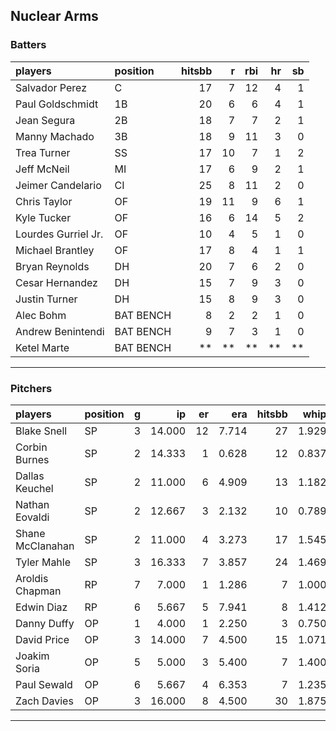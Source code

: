 ## Nuclear Arms

### Batters

 
|players             |position  | hitsbb|  r| rbi| hr| sb| 
|:-------------------|:---------|------:|--:|---:|--:|--:| 
|Salvador Perez      |C         |     17|  7|  12|  4|  1| 
|Paul Goldschmidt    |1B        |     20|  6|   6|  4|  1| 
|Jean Segura         |2B        |     18|  7|   7|  2|  1| 
|Manny Machado       |3B        |     18|  9|  11|  3|  0| 
|Trea Turner         |SS        |     17| 10|   7|  1|  2| 
|Jeff McNeil         |MI        |     17|  6|   9|  2|  1| 
|Jeimer Candelario   |CI        |     25|  8|  11|  2|  0| 
|Chris Taylor        |OF        |     19| 11|   9|  6|  1| 
|Kyle Tucker         |OF        |     16|  6|  14|  5|  2| 
|Lourdes Gurriel Jr. |OF        |     10|  4|   5|  1|  0| 
|Michael Brantley    |OF        |     17|  8|   4|  1|  1| 
|Bryan Reynolds      |DH        |     20|  7|   6|  2|  0| 
|Cesar Hernandez     |DH        |     15|  7|   9|  3|  0| 
|Justin Turner       |DH        |     15|  8|   9|  3|  0| 
|Alec Bohm           |BAT BENCH |      8|  2|   2|  1|  0| 
|Andrew Benintendi   |BAT BENCH |      9|  7|   3|  1|  0| 
|Ketel Marte         |BAT BENCH |     **| **|  **| **| **| 


* * *

### Pitchers

 
|players          |position |  g|     ip| er|   era| hitsbb|  whip| so|  w| sv| 
|:----------------|:--------|--:|------:|--:|-----:|------:|-----:|--:|--:|--:| 
|Blake Snell      |SP       |  3| 14.000| 12| 7.714|     27| 1.929| 12|  1|  0| 
|Corbin Burnes    |SP       |  2| 14.333|  1| 0.628|     12| 0.837| 18|  2|  0| 
|Dallas Keuchel   |SP       |  2| 11.000|  6| 4.909|     13| 1.182|  9|  0|  0| 
|Nathan Eovaldi   |SP       |  2| 12.667|  3| 2.132|     10| 0.789| 15|  0|  0| 
|Shane McClanahan |SP       |  2| 11.000|  4| 3.273|     17| 1.545| 13|  1|  0| 
|Tyler Mahle      |SP       |  3| 16.333|  7| 3.857|     24| 1.469| 15|  1|  0| 
|Aroldis Chapman  |RP       |  7|  7.000|  1| 1.286|      7| 1.000| 12|  0|  4| 
|Edwin Diaz       |RP       |  6|  5.667|  5| 7.941|      8| 1.412| 11|  0|  4| 
|Danny Duffy      |OP       |  1|  4.000|  1| 2.250|      3| 0.750|  3|  0|  0| 
|David Price      |OP       |  3| 14.000|  7| 4.500|     15| 1.071| 10|  0|  0| 
|Joakim Soria     |OP       |  5|  5.000|  3| 5.400|      7| 1.400|  8|  0|  3| 
|Paul Sewald      |OP       |  6|  5.667|  4| 6.353|      7| 1.235| 10|  1|  2| 
|Zach Davies      |OP       |  3| 16.000|  8| 4.500|     30| 1.875| 19|  1|  0| 


* * *


